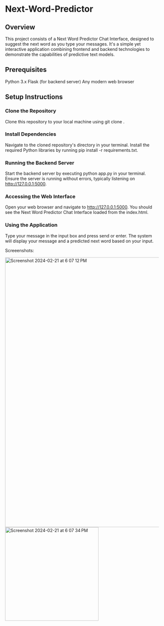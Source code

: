# Next-Word-Predictor

## Overview

This project consists of a Next Word Predictor Chat Interface, designed to suggest the next word as you type your messages. It's a simple yet interactive application combining frontend and backend technologies to demonstrate the capabilities of predictive text models.

## Prerequisites

Python 3.x
Flask (for backend server)
Any modern web browser

## Setup Instructions

### Clone the Repository
Clone this repository to your local machine using git clone <repository-url>.
### Install Dependencies
Navigate to the cloned repository's directory in your terminal.
Install the required Python libraries by running pip install -r requirements.txt.
### Running the Backend Server
Start the backend server by executing python app.py in your terminal.
Ensure the server is running without errors, typically listening on http://127.0.0.1:5000.
### Accessing the Web Interface
Open your web browser and navigate to http://127.0.0.1:5000.
You should see the Next Word Predictor Chat Interface loaded from the index.html.
### Using the Application
Type your message in the input box and press send or enter.
The system will display your message and a predicted next word based on your input.

Screeenshots:

<img width="882" alt="Screenshot 2024-02-21 at 6 07 12 PM" src="https://github.com/mayankhurana/Next-Word-Predictor/assets/146905878/ffad93bf-5ec2-4bad-8425-f869eedc0a5a">

<img width="306" alt="Screenshot 2024-02-21 at 6 07 34 PM" src="https://github.com/mayankhurana/Next-Word-Predictor/assets/146905878/2050dd90-e2b9-49cd-b2d5-5418b7fcaadc">


